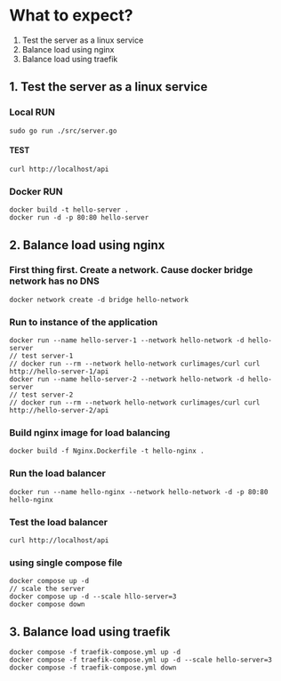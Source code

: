 # What to expect?
1. Test the server as a linux service
2. Balance load using nginx
3. Balance load using traefik


## 1. Test the server as a linux service
### Local RUN
`sudo go run ./src/server.go`

#### TEST
`curl http://localhost/api`


### Docker RUN
```
docker build -t hello-server .
docker run -d -p 80:80 hello-server
```


## 2. Balance load using nginx

### First thing first. Create a network. Cause docker bridge network has no DNS
`docker network create -d bridge hello-network`

### Run to instance of the application
```
docker run --name hello-server-1 --network hello-network -d hello-server
// test server-1
// docker run --rm --network hello-network curlimages/curl curl http://hello-server-1/api
docker run --name hello-server-2 --network hello-network -d hello-server
// test server-2
// docker run --rm --network hello-network curlimages/curl curl http://hello-server-2/api
```


### Build nginx image for load balancing
`docker build -f Nginx.Dockerfile -t hello-nginx .`

### Run the load balancer
`docker run --name hello-nginx --network hello-network -d -p 80:80 hello-nginx`

### Test the load balancer
`curl http://localhost/api`


### using single compose file
```
docker compose up -d
// scale the server
docker compose up -d --scale hllo-server=3
docker compose down
```


## 3. Balance load using traefik
```
docker compose -f traefik-compose.yml up -d
docker compose -f traefik-compose.yml up -d --scale hello-server=3
docker compose -f traefik-compose.yml down
```
